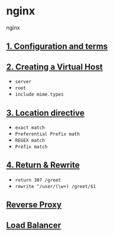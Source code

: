 # nginx
nginx

## [1. Configuration and terms](https://github.com/horoyoiiv/nginx/blob/master/udemy/config.md)  
## [2. Creating a Virtual Host](https://github.com/horoyoiiv/nginx/blob/master/udemy/2virtual.md)  
* `server`  
* `root`  
* `include mime.types`  
## [3. Location directive](https://github.com/horoyoiiv/nginx/blob/master/udemy/location.md)  
* `exact match`  
* `Preferential Prefix math`  
* `REGEX match`  
* `Prefix match`  

## [4. Return & Rewrite](https://github.com/horoyoiiv/nginx/blob/master/udemy/rt.md)  
* `return 307 /greet`  
* `rewrite ^/user/(\w+) /greet/$1`  


## [Reverse Proxy](https://github.com/horoyoiiv/nginx/blob/master/udemy/reverse_proxy.md)  
## [Load Balancer](https://github.com/horoyoiiv/nginx/blob/master/udemy/lb.md)  

